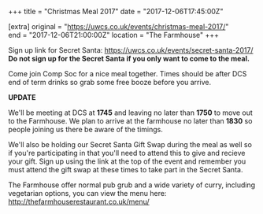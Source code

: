 +++
title = "Christmas Meal 2017"
date = "2017-12-06T17:45:00Z"

[extra]
original = "https://uwcs.co.uk/events/christmas-meal-2017/"    
end = "2017-12-06T21:00:00Z"
location = "The Farmhouse"
+++

Sign up link for Secret Santa: <https://uwcs.co.uk/events/secret-santa-2017/>  
**Do not sign up for the Secret Santa if you only want to come to the meal.**  
  
Come join Comp Soc for a nice meal together. Times should be after DCS
end of term drinks so grab some free booze before you arrive.

  

**UPDATE**

We'll be meeting at DCS at **1745** and leaving no later than **1750** to move out to the Farmhouse. We plan to arrive at the farmhouse no later than **1830** so people joining us there be aware of the timings.  
  
We'll also be holding our Secret Santa Gift Swap during the meal as well
so if you're participating in that you'll need to attend this to give
and recieve your gift. Sign up using the link at the top of the event
and remember you must attend the gift swap at these times to take part
in the Secret Santa.  
  

The Farmhouse offer normal pub grub and a wide variety of curry, including vegetarian options, you can view the menu here: <http://thefarmhouserestaurant.co.uk/menu/>

